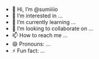 - 👋 Hi, I’m @sumiiiio
- 👀 I’m interested in ...
- 🌱 I’m currently learning ...
- 💞️ I’m looking to collaborate on ...
- 📫 How to reach me ...
- 😄 Pronouns: ...
- ⚡ Fun fact: ...

<!---
sumiiiio/sumiiiio is a ✨ special ✨ repository because its `README.md` (this file) appears on your GitHub profile.
You can click the Preview link to take a look at your changes.
--->
